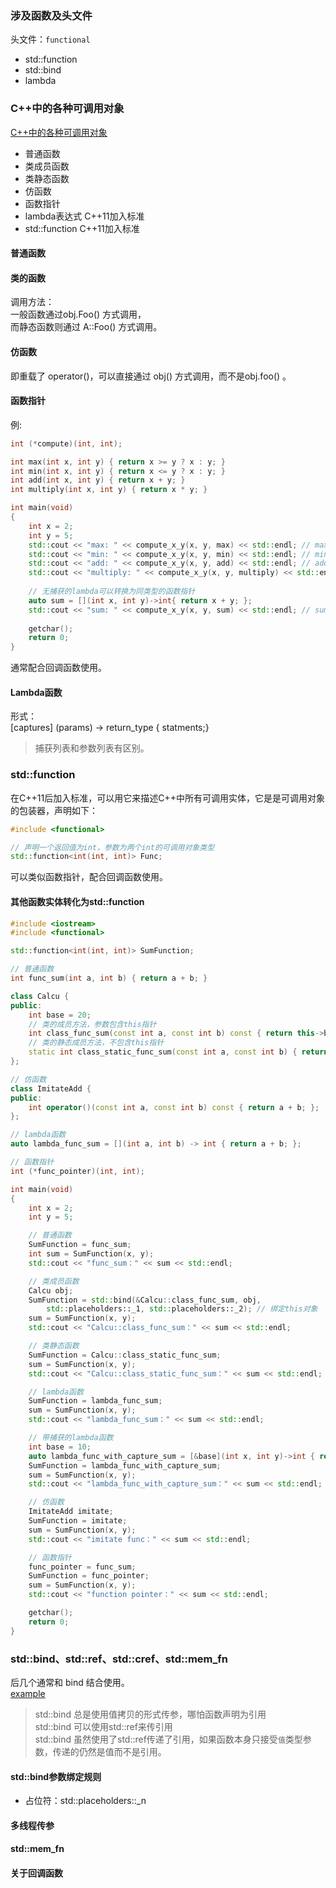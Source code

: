### 涉及函数及头文件

头文件：`functional`

- std::function
- std::bind
- lambda

### C++中的各种可调用对象
[C++中的各种可调用对象](https://www.cnblogs.com/youyoui/p/8933006.html)

- 普通函数
- 类成员函数
- 类静态函数
- 仿函数
- 函数指针
- lambda表达式 C++11加入标准
- std::function C++11加入标准

#### 普通函数

#### 类的函数
调用方法：  
一般函数通过obj.Foo() 方式调用，  
而静态函数则通过 A::Foo() 方式调用。 

#### 仿函数

即重载了 operator()，可以直接通过 obj() 方式调用，而不是obj.foo() 。

#### 函数指针
例:
~~~cpp
int (*compute)(int, int);

int max(int x, int y) { return x >= y ? x : y; }
int min(int x, int y) { return x <= y ? x : y; }
int add(int x, int y) { return x + y; }
int multiply(int x, int y) { return x * y; }

int main(void) 
{
	int x = 2; 
	int y = 5;
	std::cout << "max: " << compute_x_y(x, y, max) << std::endl; // max: 5
	std::cout << "min: " << compute_x_y(x, y, min) << std::endl; // min: 2
	std::cout << "add: " << compute_x_y(x, y, add) << std::endl; // add: 7
	std::cout << "multiply: " << compute_x_y(x, y, multiply) << std::endl; // multiply: 10
	
	// 无捕获的lambda可以转换为同类型的函数指针
	auto sum = [](int x, int y)->int{ return x + y; };
	std::cout << "sum: " << compute_x_y(x, y, sum) << std::endl; // sum: 7
	
    getchar();
    return 0;
}
~~~

通常配合回调函数使用。

#### Lambda函数
形式：  
[captures] (params) -> return_type { statments;} 

> 捕获列表和参数列表有区别。


### std::function
在C++11后加入标准，可以用它来描述C++中所有可调用实体，它是是可调用对象的包装器，声明如下：
~~~cpp
#include <functional>

// 声明一个返回值为int，参数为两个int的可调用对象类型
std::function<int(int, int)> Func;
~~~

可以类似函数指针，配合回调函数使用。

#### 其他函数实体转化为std::function
~~~cpp
#include <iostream>
#include <functional>

std::function<int(int, int)> SumFunction;

// 普通函数
int func_sum(int a, int b) { return a + b; }

class Calcu {
public:
	int base = 20;
	// 类的成员方法，参数包含this指针
	int class_func_sum(const int a, const int b) const { return this->base + a + b; };
	// 类的静态成员方法，不包含this指针
	static int class_static_func_sum(const int a, const int b) { return a + b; };
};

// 仿函数
class ImitateAdd {
public:
	int operator()(const int a, const int b) const { return a + b; };
};

// lambda函数
auto lambda_func_sum = [](int a, int b) -> int { return a + b; };

// 函数指针
int (*func_pointer)(int, int);

int main(void) 
{
	int x = 2; 
	int y = 5;

	// 普通函数
	SumFunction = func_sum;
	int sum = SumFunction(x, y);
	std::cout << "func_sum：" << sum << std::endl;

	// 类成员函数
	Calcu obj;
	SumFunction = std::bind(&Calcu::class_func_sum, obj, 
		std::placeholders::_1, std::placeholders::_2); // 绑定this对象
	sum = SumFunction(x, y);
	std::cout << "Calcu::class_func_sum：" << sum << std::endl;

	// 类静态函数
	SumFunction = Calcu::class_static_func_sum;
	sum = SumFunction(x, y);
	std::cout << "Calcu::class_static_func_sum：" << sum << std::endl;

	// lambda函数
	SumFunction = lambda_func_sum;
	sum = SumFunction(x, y);
	std::cout << "lambda_func_sum：" << sum << std::endl;

	// 带捕获的lambda函数
	int base = 10;
	auto lambda_func_with_capture_sum = [&base](int x, int y)->int { return x + y + base; };
	SumFunction = lambda_func_with_capture_sum;
	sum = SumFunction(x, y);
	std::cout << "lambda_func_with_capture_sum：" << sum << std::endl;

	// 仿函数
	ImitateAdd imitate;
	SumFunction = imitate;
	sum = SumFunction(x, y);
	std::cout << "imitate func：" << sum << std::endl;

	// 函数指针
	func_pointer = func_sum;
	SumFunction = func_pointer;
	sum = SumFunction(x, y);
	std::cout << "function pointer：" << sum << std::endl;

	getchar();
	return 0;
}
~~~


### std::bind、std::ref、std::cref、std::mem_fn
后几个通常和 bind 结合使用。  
[example](../example/functional.cpp)

> std::bind 总是使用值拷贝的形式传参，哪怕函数声明为引用  
> std::bind 可以使用std::ref来传引用  
> std::bind 虽然使用了std::ref传递了引用，如果函数本身只接受`值`类型参数，传递的仍然是值而不是引用。


#### std::bind参数绑定规则
- 占位符：std::placeholders::_n

#### 多线程传参

#### std::mem_fn

#### 关于回调函数
